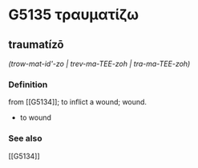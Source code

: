 # G5135 τραυματίζω

## traumatízō

_(trow-mat-id'-zo | trev-ma-TEE-zoh | tra-ma-TEE-zoh)_

### Definition

from [[G5134]]; to inflict a wound; wound.

- to wound

### See also

[[G5134]]

